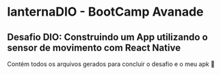 # lanternaDIO - BootCamp Avanade
## Desafio DIO: Construindo um App utilizando o sensor de movimento com React Native

Contém todos os arquivos gerados para concluir o desafio e o meu apk :purple_heart:
